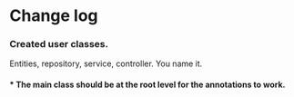 # Change log

### Created user classes.
Entities, repository, service, controller. You name it.

#### * The main class should be at the root level for the annotations to work.